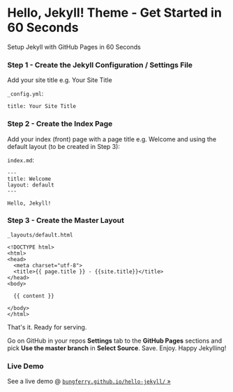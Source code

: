 
# Hello, Jekyll! Theme - Get Started in 60 Seconds


Setup Jekyll with GitHub Pages in 60 Seconds


### Step 1 - Create the Jekyll Configuration / Settings File

Add your site title e.g. Your Site Title

`_config.yml`:

```
title: Your Site Title
```

### Step 2 - Create the Index Page

Add your index (front) page with a page title e.g. Welcome and using the default layout (to be created in Step 3):

`index.md`:

```
---
title: Welcome
layout: default
---

Hello, Jekyll!
```


### Step 3 -  Create the Master Layout

`_layouts/default.html`

```
<!DOCTYPE html>
<html>
<head>
  <meta charset="utf-8">
  <title>{{ page.title }} - {{site.title}}</title>
</head>
<body>

  {{ content }}

</body>
</html>
```

That's it. Ready for serving.

Go on GitHub in your repos **Settings** tab to the **GitHub Pages** sections and pick **Use the master branch** in **Select Source**.
Save. Enjoy. Happy Jekylling!

### Live Demo

See a live demo @ [`bungferry.github.io/hello-jekyll/` »](https://bungferry.github.io/hello-jekyll/)
